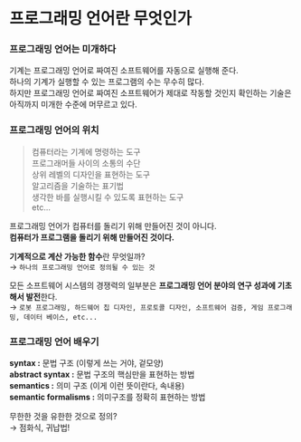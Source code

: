 # 프로그래밍 언어란 무엇인가

### 프로그래밍 언어는 미개하다
기계는 프로그래밍 언어로 짜여진 소프트웨어를 자동으로 실행해 준다.  
하나의 기계가 실행할 수 있는 프로그램의 수는 무수히 많다.  
하지만 프로그래밍 언어로 짜여진 소프트웨어가 제대로 작동할 것인지 확인하는 기술은 아직까지 미개한 수준에 머무르고 있다.  

### 프로그래밍 언어의 위치
> 컴퓨터라는 기계에 명령하는 도구  
프로그래머들 사이의 소통의 수단  
상위 레벨의 디자인을 표현하는 도구  
알고리즘을 기술하는 표기법  
생각한 바를 실행시킬 수 있도록 표현하는 도구  
etc...  

프로그래밍 언어가 컴퓨터를 돌리기 위해 만들어진 것이 아니다.  
**컴퓨터가 프로그램을 돌리기 위해 만들어진 것이다.**  

**기계적으로 계산 가능한 함수**란 무엇일까?  
→ `하나의 프로그래밍 언어로 정의될 수 있는 것`  

모든 소프트웨어 시스템의 경쟁력의 일부분은 **프로그래밍 언어 분야의 연구 성과에 기초해서 발전**한다.  
→ `로봇 프로그래밍, 하드웨어 칩 디자인, 프로토콜 디자인, 소프트웨어 검증, 게임 프로그래밍, 데이터 베이스, etc...`  

### 프로그래밍 언어 배우기  
**syntax :** 문법 구조 (이렇게 쓰는 거야, 겉모양)  
**abstract syntax :** 문법 구조의 핵심만을 표현하는 방법  
**semantics :** 의미 구조 (이게 이런 뜻이란다, 속내용)  
**semantic formalisms :** 의미구조를 정확히 표현하는 방법  

무한한 것을 유한한 것으로 정의?  
→ 점화식, 귀납법!  
